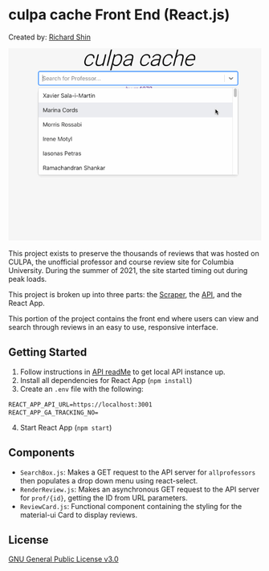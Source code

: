 # culpa cache Front End (React.js)

Created by: [Richard Shin](https://www.rshin.dev/)

![CULPA Cache in Action](https://raw.githubusercontent.com/rshin7/culpa-cache-react/master/imgs/culpa-cache_action.gif)

This project exists to preserve the thousands of reviews that was hosted on CULPA, the unofficial professor and course review site for Columbia University. During the summer of 2021, the site started timing out during peak loads.

This project is broken up into three parts: the [Scraper](https://github.com/rshin7/culpa-cache-scraper), the [API](https://github.com/rshin7/culpa-cache-api), and the React App.

This portion of the project contains the front end where users can view and search through reviews in an easy to use, responsive interface.

## Getting Started

1. Follow instructions in [API readMe](https://github.com/rshin7/culpa-cache-api) to get local API instance up.
2. Install all dependencies for React App (`npm install`)
3. Create an `.env` file with the following:
```
REACT_APP_API_URL=https://localhost:3001 
REACT_APP_GA_TRACKING_NO=
```
4. Start React App (`npm start`)

## Components

* `SearchBox.js`: Makes a GET request to the API server for `allprofessors` then populates a drop down menu using react-select.
* `RenderReview.js`: Makes an asynchronous GET request to the API server for `prof/{id}`, getting the ID from URL parameters.
* `ReviewCard.js`: Functional component containing the styling for the material-ui Card to display reviews. 

## License

[GNU General Public License v3.0](https://github.com/rshin7/culpa-cache-react/blob/master/LICENSE.md)